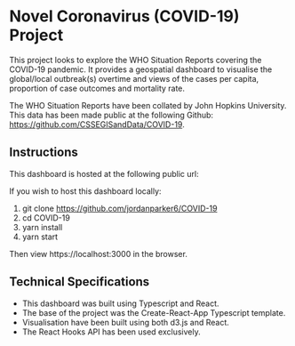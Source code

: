 # Novel Coronavirus (COVID-19) Project

This project looks to explore the WHO Situation Reports covering the COVID-19 pandemic. It provides a geospatial dashboard to visualise the global/local outbreak(s) overtime and views of the cases per capita, proportion of case outcomes and mortality rate. 

The WHO Situation Reports have been collated by John Hopkins University. This data has been made public at the following Github: https://github.com/CSSEGISandData/COVID-19. 

## Instructions

This dashboard is hosted at the following public url: 

If you wish to host this dashboard locally:

1. git clone https://github.com/jordanparker6/COVID-19
2. cd COVID-19
3. yarn install
4. yarn start

Then view https://localhost:3000 in the browser.

## Technical Specifications

- This dashboard was built using Typescript and React.
- The base of the project was the Create-React-App Typescript template. 
- Visualisation have been built using both d3.js and React.
- The React Hooks API has been used exclusively.




